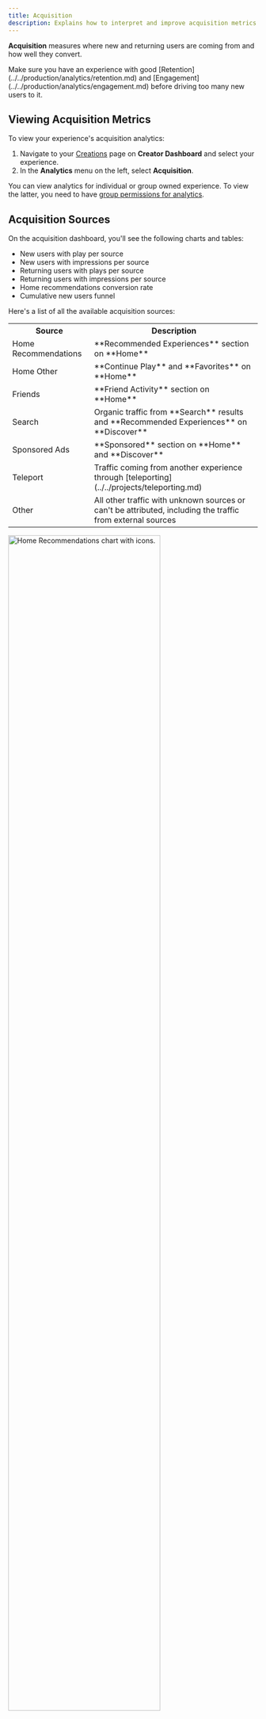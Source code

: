 ```yaml
---
title: Acquisition
description: Explains how to interpret and improve acquisition metrics for your experience.
---
```


**Acquisition** measures where new and returning users are coming from and how well they convert.

<Alert severity="info">
Make sure you have an experience with good [Retention](../../production/analytics/retention.md) and [Engagement](../../production/analytics/engagement.md) before driving too many new users to it.
</Alert>

## Viewing Acquisition Metrics

To view your experience's acquisition analytics:

1. Navigate to your [Creations](https://create.roblox.com/dashboard/creations) page on **Creator Dashboard** and select your experience.
1. In the **Analytics** menu on the left, select **Acquisition**.

You can view analytics for individual or group owned experience. To view the latter, you need to have [group permissions for analytics](../../production/analytics/analytics-dashboard.md#granting-group-permission).

## Acquisition Sources

On the acquisition dashboard, you'll see the following charts and tables:

- New users with play per source
- New users with impressions per source
- Returning users with plays per source
- Returning users with impressions per source
- Home recommendations conversion rate
- Cumulative new users funnel

Here's a list of all the available acquisition sources:

<table>
  <tr>
    <th>Source</th>
    <th>Description</th>
  </tr>
  <tr>
    <td>Home Recommendations</td>
    <td>**Recommended Experiences** section on **Home**</td>
  </tr>
  <tr>
    <td>Home Other</td>
    <td>**Continue Play** and **Favorites** on **Home**</td>
  </tr>
  <tr>
    <td>Friends</td>
    <td>**Friend Activity** section on **Home**</td>
  </tr>
  <tr>
    <td>Search</td>
    <td>Organic traffic from **Search** results and **Recommended Experiences** on **Discover**</td>
  </tr>
  <tr>
    <td>Sponsored Ads</td>
    <td>**Sponsored** section on **Home** and **Discover**</td>
  </tr>
  <tr>
    <td>Teleport</td>
    <td>Traffic coming from another experience through [teleporting](../../projects/teleporting.md)</td>
  </tr>
  <tr>
    <td>Other</td>
    <td>All other traffic with unknown sources or can't be attributed, including the traffic from external sources</td>
  </tr>
</table>

<img src="../../assets/analytics/acquisition/home-recommendations.png" width= "78%" alt="Home Recommendations chart with icons."/>

## Improving Acquisition

To improve acquisition, you can run an acquisition funnel to identify sources that might drive more traffic or convert better, such as:

- The sources driving **the most number of new users** to your experience.
- The sources with the best **end-to-end conversion rate**.

### Improving Acquisition from Roblox Sources

Among all Roblox sources, **Home** is usually where the vast majority of users find experiences. To improve your experience's discovery on Home:

1. **Improve engagement and retention.** Get your [session time](../../production/analytics/engagement.md#improving-average-session-time) and [Day 1 retention](../../production/analytics/retention.md#improving-day-1-retention) to be comparable or above your similar experience benchmarks. The algorithm cares about these metrics because they signal how engaging and satisfying your experience is for users.
2. **Optimize monetization.** Get your [payer conversion](../../production/analytics/monetization.md#improving-payer-conversion-rate) rate and [ARPPU](../../production/analytics/monetization.md#improving-average-revenue-per-paying-user-arppu) (average revenue per paying user) to be comparable or above your similar experience benchmarks. The algorithm cares about these metrics because they measure how invested users are in your experience.

<img src="../../assets/analytics/acquisition/traffic-sources.png" width= "78%" alt="An example shows the statistics by acquisition sources." />

You can adopt the following strategies to improve the number of users visiting your experience from Roblox sources, including **Home**, **Discover**, and **Search**:

1. **Improve your retention**: Day 1 retention signals how engaging and satisfying your experience is for users. Experiences with high Day 1 retention are more likely to be featured in **Recommended Experiences**. For more information on improving Day 1 retention, see [Day 1 Retention](../../production/analytics/retention.md#improving-day-1-retention).

2. **Grow your engagement**. Average session time measures how much time users spend in your experience and signals how much users enjoy your content. Experiences with high average session time are more likely to be featured in **Recommended Experiences**.

For more information on Roblox sources and best practices on improving the discovery of your experience, see [Discovery](../../production/promotion/discovery.md).

### Improving Conversion Rate from Roblox Sources

You can get more users to convert by making your experience metadata engaging and accurate:

1. **Use a title, description, and icon** that's true and unique to your experience.
2. **Add images and videos** to your experience detail page to engage users.

<img src="../../assets/analytics/acquisition/conversion.png" width= "75%" alt="An example shows the statistics of Home and Search Conversion." />

## Improving Acquisition from External Sources

Here are some tips to get users to visit your experience from external sources:

1. **Create social accounts and post regularly**: Add social accounts such as Twitter, YouTube, and Instagram to your Roblox Experience Detail Page. Share regular updates, teasers, and screenshots to build buzz for your experience. Reply to other large social accounts to grow your following.
2. **Create a user community**: Users in your community can share feedback, suggestions, bug reports, fan art, and more. Engage with your community regularly by hosting events and replying to comments and suggestions.
3. **Partner with other creators and influencers**: You can partner with other creators who make similar experiences to grow together. You can also reach out to influencers who have large followings on platforms like YouTube or Twitch to see if they're willing to use or review your experience.
